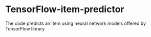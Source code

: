 # TensorFlow-item-predictor
The code predicts an item using neural network models offered by TensorFlow library
